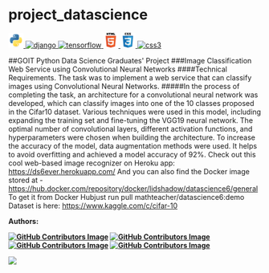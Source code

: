 # project_datascience

<a href="https://www.python.org" target="_blank" rel="noreferrer">
<img src="https://raw.githubusercontent.com/devicons/devicon/master/icons/python/python-original.svg" alt="python" width="30" height="30"/>
</a> <a href="https://www.djangoproject.com" target="_blank" rel="noreferrer">
<img src="https://upload.wikimedia.org/wikipedia/commons/7/75/Django_logo.svg" alt="django" width="90" height="30"/>
</a>
<a href="https://www.tensorflow.org" target="_blank" rel="noreferrer">
<img src="https://www.tensorflow.org/images/tf_logo_horizontal.png" alt="tensorflow" width="90" height="30"/>
</a>
<a href="https://www.w3.org/html/" target="_blank" rel="noreferrer">
<img src="https://raw.githubusercontent.com/devicons/devicon/master/icons/html5/html5-original-wordmark.svg" alt="html5" width="30" height="30"/>
</a> <a href="https://www.w3schools.com/css/" target="_blank" rel="noreferrer">
<img src="https://raw.githubusercontent.com/devicons/devicon/master/icons/css3/css3-original-wordmark.svg" alt="css3" width="30" height="30"/>
</a>
<a href="https://www.postgresql.org/" target="_blank" rel="noreferrer">
<img src="https://img.shields.io/badge/postgres-%23316192.svg?style=for-the-badge&logo=postgresql&logoColor=white" alt="css3" width="90" height="30"/>
</a>

##GOIT Python Data Science Graduates' Project
###Image Classification Web Service using Convolutional Neural Networks
####Technical Requirements. The task was to implement a web service that can classify images using Convolutional Neural Networks.
#####In the process of completing the task, an architecture for a convolutional neural network was developed, which can classify images into one of the 10 classes proposed in the Cifar10 dataset. Various techniques were used in this model, including expanding the training set and fine-tuning the VGG19 neural network. The optimal number of convolutional layers, different activation functions, and hyperparameters were chosen when building the architecture. To increase the accuracy of the model, data augmentation methods were used. It helps to avoid overfitting and achieved a model accuracy of 92%.
Check out this cool web-based image recognizer on Heroku app: https://ds6ever.herokuapp.com/
And you can also find the Docker image stored at - https://hub.docker.com/repository/docker/lidshadow/datascience6/general
To get it from Docker Hubjust run pull mathteacher/datascience6:demo
Dataset is here: https://www.kaggle.com/c/cifar-10

<strong> Authors:

[![GitHub Contributors Image](https://contrib.rocks/image?repo=LeadShadow/hw13web)](https://github.com/LeadShadow)
[![GitHub Contributors Image](https://contrib.rocks/image?repo=Dimasta22/dataSci_plot)](https://github.com/Dimasta22)
[![GitHub Contributors Image](https://contrib.rocks/image?repo=zevich/PyHW)](https://github.com/zevich)
[![GitHub Contributors Image](https://contrib.rocks/image?repo=VlodyaKr/Python-6-Core-HomeWork-12)](https://github.com/VlodyaKr)

![](https://github.com/blackcater/blackcater/raw/main/images/Hi.gif) 
